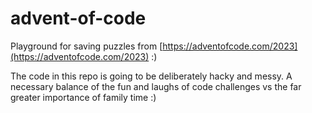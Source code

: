 # advent-of-code

Playground for saving puzzles from [https://adventofcode.com/2023](https://adventofcode.com/2023) :)

The code in this repo is going to be deliberately hacky and messy. A necessary balance of the fun and laughs of code challenges vs the far greater importance of family time :)